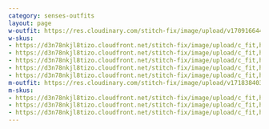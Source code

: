 ```yaml
---
category: senses-outfits
layout: page
w-outfit: https://res.cloudinary.com/stitch-fix/image/upload/v1709166448/Style_studio/Styleshuffle/2023-09-13_W_ISOF_E22_9126.jpg
w-skus:
- https://d3n78nkjl8tizo.cloudfront.net/stitch-fix/image/upload/c_fit,h_720,w_862/v1674627020/crhfijlkn10fzm7prqzr.jpg
- https://d3n78nkjl8tizo.cloudfront.net/stitch-fix/image/upload/c_fit,h_720,w_862/v1698860028/f7ocm5sfcre4ce3yktah.jpg
- https://d3n78nkjl8tizo.cloudfront.net/stitch-fix/image/upload/c_fit,h_720,w_862/v1694249676/ctihs2dcmlk9cv8jkb5s.jpg
- https://d3n78nkjl8tizo.cloudfront.net/stitch-fix/image/upload/c_fit,h_720,w_862/v1693553076/xj94iz6yoqt34duvxefr.jpg
- https://d3n78nkjl8tizo.cloudfront.net/stitch-fix/image/upload/c_fit,h_720,w_862/v1702621131/c2xomkgr6yxosc4reeqp.jpg
m-outfit: https://res.cloudinary.com/stitch-fix/image/upload/v1718384035/onboarding/StyleFile/Mens/2023-01-18_Set_A_M_OLD_S_V14_1x1.jpg
m-skus:
- https://d3n78nkjl8tizo.cloudfront.net/stitch-fix/image/upload/c_fit,h_720,w_862/v1650431059/sdv4bj43jb6tka1qmzb5.jpg
- https://d3n78nkjl8tizo.cloudfront.net/stitch-fix/image/upload/c_fit,h_720,w_862/v1663908478/ewmjsmztsvq9ykogyjfj.jpg
- https://d3n78nkjl8tizo.cloudfront.net/stitch-fix/image/upload/c_fit,h_720,w_862/v1654551059/tey55jmq8390wkyhckfp.jpg
---
```


